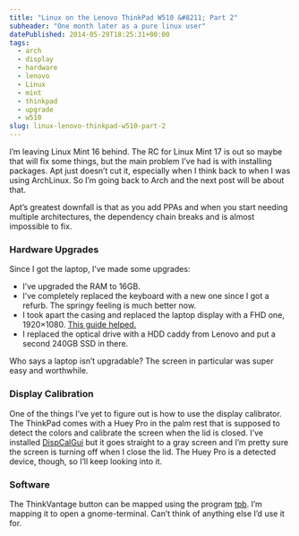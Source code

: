 ```yaml
---
title: "Linux on the Lenovo ThinkPad W510 &#8211; Part 2"
subheader: "One month later as a pure linux user"
datePublished: 2014-05-29T18:25:31+00:00
tags:
  - arch
  - display
  - hardware
  - lenovo
  - Linux
  - mint
  - thinkpad
  - upgrade
  - w510
slug: linux-lenovo-thinkpad-w510-part-2
---
```



<p>I&#8217;m leaving Linux Mint 16 behind. The RC for Linux Mint 17 is out so maybe that will fix some things, but the main problem I&#8217;ve had is with installing packages. Apt just doesn&#8217;t cut it, especially when I think back to when I was using ArchLinux. So I&#8217;m going back to Arch and the next post will be about that.</p>
<p>Apt&#8217;s greatest downfall is that as you add PPAs and when you start needing multiple architectures, the dependency chain breaks and is almost impossible to fix.</p>
<h3>Hardware Upgrades</h3>
<p>Since I got the laptop, I&#8217;ve made some upgrades:</p>
<ul>
<li>I&#8217;ve upgraded the RAM to 16GB.</li>
<li>I&#8217;ve completely replaced the keyboard with a new one since I got a refurb. The springy feeling is much better now.</li>
<li>I took apart the casing and replaced the laptop display with a FHD one, 1920&#215;1080. <a href="http://www.ifixit.com/Guide/Upgrading+the+Lenovo+ThinkPad+T520+Display/9763" target="_blank">This guide helped.</a></li>
<li>I replaced the optical drive with a HDD caddy from Lenovo and put a second 240GB SSD in there.</li>
</ul>
<p>Who says a laptop isn&#8217;t upgradable? The screen in particular was super easy and worthwhile.</p>
<h3>Display Calibration</h3>
<p>One of the things I&#8217;ve yet to figure out is how to use the display calibrator. The ThinkPad comes with a Huey Pro in the palm rest that is supposed to detect the colors and calibrate the screen when the lid is closed. I&#8217;ve installed <a href="http://dispcalgui.hoech.net/" target="_blank">DispCalGui</a> but it goes straight to a gray screen and I&#8217;m pretty sure the screen is turning off when I close the lid. The Huey Pro is a detected device, though, so I&#8217;ll keep looking into it.</p>
<h3>Software</h3>
<p>The ThinkVantage button can be mapped using the program <a href="http://www.thinkwiki.org/wiki/Tpb" target="_blank">tpb</a>. I&#8217;m mapping it to open a gnome-terminal. Can&#8217;t think of anything else I&#8217;d use it for.</p>

